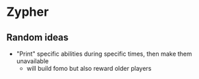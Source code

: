 # Zypher

## Random ideas

- "Print" specific abilities during specific times, then make them unavailable
  - will build fomo but also reward older players
